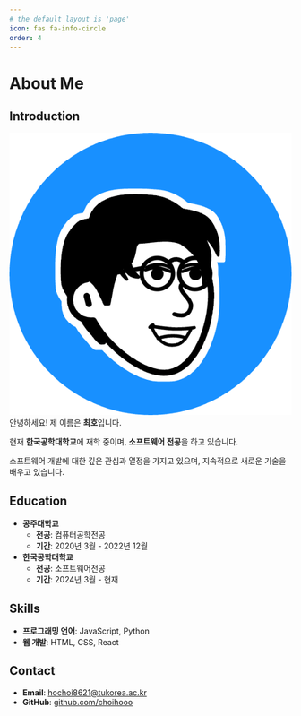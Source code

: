 ```yaml
---
# the default layout is 'page'
icon: fas fa-info-circle
order: 4
---
```


# About Me

## Introduction
![img](../assets/img/hooo.png)
안녕하세요! 제 이름은 **최호**입니다. 

현재 **한국공학대학교**에 재학 중이며, **소프트웨어 전공**을 하고 있습니다. 

소프트웨어 개발에 대한 깊은 관심과 열정을 가지고 있으며, 지속적으로 새로운 기술을 배우고 있습니다.

## Education
- **공주대학교**
  - **전공**: 컴퓨터공학전공
  - **기간**: 2020년 3월 - 2022년 12월
- **한국공학대학교**
  - **전공**: 소프트웨어전공
  - **기간**: 2024년 3월 - 현재

## Skills
- **프로그래밍 언어**: JavaScript, Python
- **웹 개발**: HTML, CSS, React

## Contact
- **Email**: hochoi8621@tukorea.ac.kr
- **GitHub**: [github.com/choihooo](https://github.com/choihooo)


